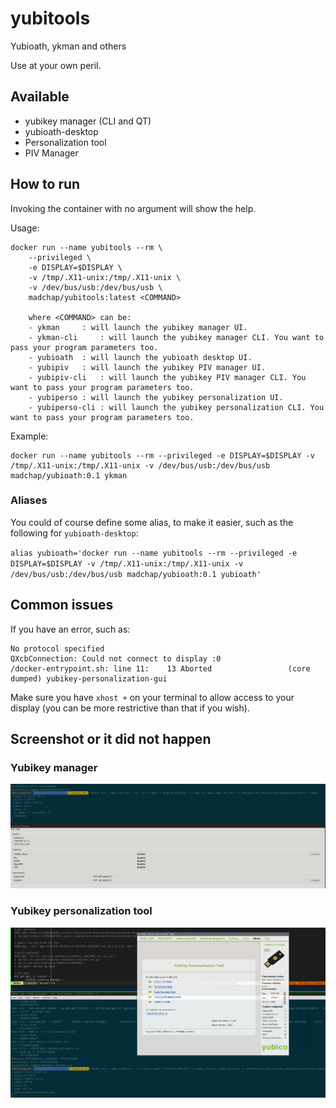# yubitools
Yubioath, ykman and others

Use at your own peril.

## Available
* yubikey manager (CLI and QT)
* yubioath-desktop
* Personalization tool
* PIV Manager

## How to run

Invoking the container with no argument will show the help.

Usage:
```
docker run --name yubitools --rm \
	--privileged \
	-e DISPLAY=$DISPLAY \
	-v /tmp/.X11-unix:/tmp/.X11-unix \
	-v /dev/bus/usb:/dev/bus/usb \
	madchap/yubitools:latest <COMMAND>

	where <COMMAND> can be:
	- ykman		: will launch the yubikey manager UI.
	- ykman-cli 	: will launch the yubikey manager CLI. You want to pass your program parameters too.
	- yubioath 	: will launch the yubioath desktop UI.
	- yubipiv	: will launch the yubikey PIV manager UI.
	- yubipiv-cli	: will launch the yubikey PIV manager CLI. You want to pass your program parameters too.
	- yubiperso	: will launch the yubikey personalization UI.
	- yubiperso-cli	: will launch the yubikey personalization CLI. You want to pass your program parameters too.
```

Example:
```
docker run --name yubitools --rm --privileged -e DISPLAY=$DISPLAY -v /tmp/.X11-unix:/tmp/.X11-unix -v /dev/bus/usb:/dev/bus/usb madchap/yubioath:0.1 ykman
```

### Aliases
You could of course define some alias, to make it easier, such as the following for `yubioath-desktop`:

`alias yubioath='docker run --name yubitools --rm --privileged -e DISPLAY=$DISPLAY -v /tmp/.X11-unix:/tmp/.X11-unix -v /dev/bus/usb:/dev/bus/usb madchap/yubioath:0.1 yubioath'`

## Common issues
If you have an error, such as:

```
No protocol specified
QXcbConnection: Could not connect to display :0
/docker-entrypoint.sh: line 11:    13 Aborted                 (core dumped) yubikey-personalization-gui
```

Make sure you have `xhost +` on your terminal to allow access to your display (you can be more restrictive than that if you wish).

## Screenshot or it did not happen

### Yubikey manager
![ykman](assets/ykman.png)

### Yubikey personalization tool
![ykpero](assets/ykperso.png)
